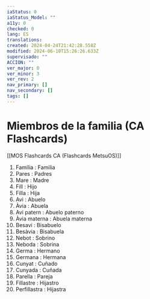 ```yaml
---
iaStatus: 0
iaStatus_Model: ""
a11y: 0
checked: 0
lang: ES
translations: 
created: 2024-04-24T21:42:28.558Z
modified: 2024-06-10T15:26:26.633Z
supervisado: ""
ACCION: ""
ver_major: 0
ver_minor: 3
ver_rev: 2
nav_primary: []
nav_secondary: []
tags: []
---
```

# Miembros de la familia (CA Flashcards)

[[MOS Flashcards CA (Flashcards MetsuOS)]]

1. Família : Familia
2. Pares : Padres
3. Mare : Madre
4. Fill : Hijo
5. Filla : Hija
6. Avi : Abuelo
7. Àvia : Abuela
8. Avi patern : Abuelo paterno
9. Àvia materna : Abuela materna
10. Besavi : Bisabuelo
11. Besàvia : Bisabuela
12. Nebot : Sobrino
13. Neboda : Sobrina
14. Germa : Hermano
15. Germana : Hermana
16. Cunyat : Cuñado
17. Cunyada : Cuñada
18. Parella : Pareja
19. Fillastre : Hijastro
20. Perfillastra : Hijastra
